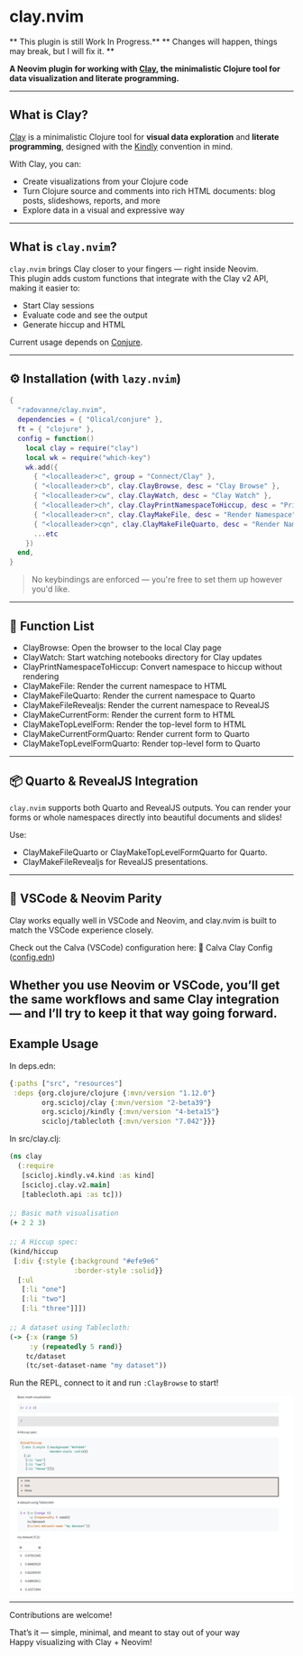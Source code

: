 #  clay.nvim
** This plugin is still Work In Progress.**
** Changes will happen, things may break, but I will fix it. **

**A Neovim plugin for working with [Clay](https://github.com/scicloj/clay), the minimalistic Clojure tool for data visualization and literate programming.**

---

##  What is Clay?

[Clay](https://github.com/scicloj/clay) is a minimalistic Clojure tool for **visual data exploration** and **literate programming**, designed with the [Kindly](https://scicloj.github.io/docs/kindly/) convention in mind.

With Clay, you can:
-  Create visualizations from your Clojure code  
-  Turn Clojure source and comments into rich HTML documents: blog posts, slideshows, reports, and more  
-  Explore data in a visual and expressive way

---

##  What is `clay.nvim`?

`clay.nvim` brings Clay closer to your fingers — right inside Neovim.  
This plugin adds custom functions that integrate with the Clay v2 API, making it easier to:

- Start Clay sessions   
- Evaluate code and see the output   
- Generate hiccup and HTML   

Current usage depends on [Conjure](https://github.com/Olical/conjure).

---

## ⚙️ Installation (with `lazy.nvim`)

```lua
{
  "radovanne/clay.nvim",
  dependencies = { "Olical/conjure" },
  ft = { "clojure" },
  config = function()
    local clay = require("clay")
    local wk = require("which-key")
    wk.add({
      { "<localleader>c", group = "Connect/Clay" },
      { "<localleader>cb", clay.ClayBrowse, desc = "Clay Browse" },
      { "<localleader>cw", clay.ClayWatch, desc = "Clay Watch" },
      { "<localleader>ch", clay.ClayPrintNamespaceToHiccup, desc = "Print Namespace to Hiccup" },
      { "<localleader>cn", clay.ClayMakeFile, desc = "Render Namespace" },
      { "<localleader>cqn", clay.ClayMakeFileQuarto, desc = "Render Namespace with Quarto" },
      ...etc
    })
  end,
}
```

>  No keybindings are enforced — you're free to set them up however you'd like.

---
## 📘 Function List

* ClayBrowse: Open the browser to the local Clay page
* ClayWatch: Start watching notebooks directory for Clay updates
* ClayPrintNamespaceToHiccup: Convert namespace to hiccup without rendering
* ClayMakeFile: Render the current namespace to HTML
* ClayMakeFileQuarto: Render the current namespace to Quarto
* ClayMakeFileRevealjs: Render the current namespace to RevealJS
* ClayMakeCurrentForm: Render the current form to HTML
* ClayMakeTopLevelForm: Render the top-level form to HTML
* ClayMakeCurrentFormQuarto: Render current form to Quarto
* ClayMakeTopLevelFormQuarto: Render top-level form to Quarto

---
## 📦 Quarto & RevealJS Integration

`clay.nvim` supports both Quarto and RevealJS outputs.
You can render your forms or whole namespaces directly into beautiful documents and slides!

Use:

* ClayMakeFileQuarto or ClayMakeTopLevelFormQuarto for Quarto.
* ClayMakeFileRevealjs for RevealJS presentations.

---

## 🧩 VSCode & Neovim Parity
Clay works equally well in VSCode and Neovim, and clay.nvim is built to match the VSCode experience closely.

Check out the Calva (VSCode) configuration here:
🔗 Calva Clay Config ([config.edn](https://github.com/scicloj/clay))

Whether you use Neovim or VSCode, you’ll get the same workflows and same Clay integration — and I’ll try to keep it that way going forward.
---

##  Example Usage

In deps.edn:
```clojure
{:paths ["src", "resources"]
 :deps {org.clojure/clojure {:mvn/version "1.12.0"}
        org.scicloj/clay {:mvn/version "2-beta39"}
        org.scicloj/kindly {:mvn/version "4-beta15"}
        scicloj/tablecloth {:mvn/version "7.042"}}}
```

In src/clay.clj:
```clojure
(ns clay
  (:require
   [scicloj.kindly.v4.kind :as kind]
   [scicloj.clay.v2.main]
   [tablecloth.api :as tc]))

;; Basic math visualisation
(+ 2 2 3)

;; A Hiccup spec:
(kind/hiccup
 [:div {:style {:background "#efe9e6"
                :border-style :solid}}
  [:ul
   [:li "one"]
   [:li "two"]
   [:li "three"]]])

;; A dataset using Tablecloth:
(-> {:x (range 5)
     :y (repeatedly 5 rand)}
    tc/dataset
    (tc/set-dataset-name "my dataset"))
```

Run the REPL, connect to it and run `:ClayBrowse` to start!

![image](./assets/images/clay.png)

---
Contributions are welcome!

That’s it — simple, minimal, and meant to stay out of your way   
Happy visualizing with Clay + Neovim! 

